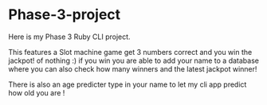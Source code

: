 # Phase-3-project
Here is my Phase 3 Ruby CLI project.


This features a Slot machine game get 3 numbers correct and you win the jackpot! of nothing :) 
if you win you are able to add your name to a database where you can also check how many winners and 
the latest jackpot winner!

There is also an age predicter type in your name to let my cli app predict how old you are !
